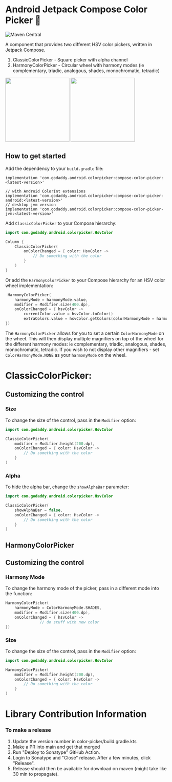 # Android Jetpack Compose Color Picker 🎨

![Maven Central](https://img.shields.io/maven-central/v/com.godaddy.android.colorpicker/compose-color-picker?style=flat-square)

A component that provides two different HSV color pickers, written in Jetpack Compose.
1. ClassicColorPicker - Square picker with alpha channel
2. HarmonyColorPicker - Circular wheel with harmony modes (ie complementary, triadic, analogous, shades, monochromatic, tetradic)

<img src="screenshots/ColorPicker.gif" width="200"  />
<img src="screenshots/ColorPicker-Harmony.gif" width="200"  />

## How to get started

Add the dependency to your `build.gradle` file:

```
implementation 'com.godaddy.android.colorpicker:compose-color-picker:<latest-version>'

// with Android ColorInt extensions
implementation 'com.godaddy.android.colorpicker:compose-color-picker-android:<latest-version>'
// desktop jvm version
implementation 'com.godaddy.android.colorpicker:compose-color-picker-jvm:<latest-version>'
```

Add `ClassicColorPicker` to your Compose hierarchy:

```kotlin
import com.godaddy.android.colorpicker.HsvColor

Column {
    ClassicColorPicker(
        onColorChanged = { color: HsvColor ->
            // Do something with the color
        }
    )
}
```

Or add the `HarmonyColorPicker` to your Compose hierarchy for an HSV color wheel implementation:

```kotlin
 HarmonyColorPicker(
    harmonyMode = harmonyMode.value,
    modifier = Modifier.size(400.dp),
    onColorChanged = { hsvColor ->
        currentColor.value = hsvColor.toColor()
        extraColors.value = hsvColor.getColors(colorHarmonyMode = harmonyMode.value) 
})
```

The `HarmonyColorPicker` allows for you to set a certain `ColorHarmonyMode` on the wheel. 
This will then display multiple magnifiers on top of the wheel for the different harmony modes: ie complementary, triadic, analogous, shades, monochromatic, tetradic. 
If you wish to not display other magnifiers - set `ColorHarmonyMode.NONE` as your `harmonyMode` on the wheel.

# ClassicColorPicker: 
## Customizing the control

### Size

To change the size of the control, pass in the `Modifier` option:

```kotlin
import com.godaddy.android.colorpicker.HsvColor

ClassicColorPicker(
    modifier = Modifier.height(200.dp),
    onColorChanged = { color: HsvColor ->
        // Do something with the color
    }
)
```

### Alpha

To hide the alpha bar, change the `showAlphaBar` parameter:

```kotlin
import com.godaddy.android.colorpicker.HsvColor

ClassicColorPicker(
    showAlphaBar = false,
    onColorChanged = { color: HsvColor ->
        // Do something with the color
    }
)
```

## HarmonyColorPicker

## Customizing the control

### Harmony Mode

To change the harmony mode of the picker, pass in a different mode into the function:

```kotlin
HarmonyColorPicker(
    harmonyMode = ColorHarmonyMode.SHADES,
    modifier = Modifier.size(400.dp),
    onColorChanged = { hsvColor ->
               // do stuff with new color
})
```

### Size

To change the size of the control, pass in the `Modifier` option:

```kotlin
import com.godaddy.android.colorpicker.HsvColor

HarmonyColorPicker(
    modifier = Modifier.height(200.dp),
    onColorChanged = { color: HsvColor ->
        // Do something with the color
    }
)
```

# Library Contribution Information

### To make a release

1. Update the version number in color-picker/build.gradle.kts
2. Make a PR into main and get that merged
3. Run "Deploy to Sonatype" GitHub Action.
4. Login to Sonatype and "Close" release. After a few minutes, click "Release". 
5. Release should then be available for download on maven (might take like 30 min to propagate).


